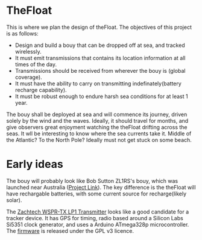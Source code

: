 # TheFloat
This is where we plan the design of theFloat. The objectives of this project is as follows:
* Design and build a bouy that can be dropped off at sea, and tracked wirelessly.
* It must emit transmissions that contains its location information at all times of the day.
* Transmissions should be received from wherever the bouy is (global coverage).
* It must have the ability to carry on transmitting indefinately(battery recharge capability).
* It must be robust enough to endure harsh sea conditions for at least 1 year.


The bouy shall be deployed at sea and will commence its journey, driven solely by the wind and the waves. Ideally, it should travel for months, and give observers great enjoyment watching the theFloat drifting across the seas. It wll be interesting to know where the sea currents take it. Middle of the Atlantic? To the North Pole? Ideally must not get stuck on some beach.

# Early ideas
The bouy will probably look like Bob Sutton ZL1RS's bouy, which was launched near Australia ([Project Link](https://www.qsl.net/zl1rs/oceanfloater.html)). The key difference is the theFloat will have rechargable batteries, with some current source for recharge(likely solar).

The [Zachtech WSPR-TX LP1 Transmitter](https://www.zachtek.com/1011) looks like a good candidate for a tracker device. It has GPS for timing, radio based around a Silicon Labs Si5351 clock generator, and uses a Arduino ATmega328p microcontroller. The [firmware](https://github.com/HarrydeBug/1011-WSPR-TX_LP1) is released under the GPL v3 licence.




